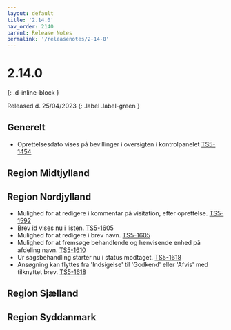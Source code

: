 ```yaml
---
layout: default
title: '2.14.0'
nav_order: 2140
parent: Release Notes
permalink: '/releasenotes/2-14-0'
---
```


# 2.14.0
{: .d-inline-block }

Released d. 25/04/2023
{: .label .label-green }

## Generelt
- Oprettelsesdato vises på bevillinger i oversigten i kontrolpanelet  [TS5-1454](https://sd.trifork.com/browse/TS5-1454)

## Region Midtjylland

## Region Nordjylland
- Mulighed for at redigere i kommentar på visitation, efter oprettelse. [TS5-1592](https://sd.trifork.com/browse/TS5-1592)
- Brev id vises nu i listen. [TS5-1605](https://sd.trifork.com/browse/TS5-1605)
- Mulighed for at redigere i brev navn. [TS5-1605](https://sd.trifork.com/browse/TS5-1605)
- Mulighed for at fremsøge behandlende og henvisende enhed på afdeling navn. [TS5-1610](https://sd.trifork.com/browse/TS5-1610)
- Ur sagsbehandling starter nu i status modtaget. [TS5-1618](https://sd.trifork.com/browse/TS5-1618)
- Ansøgning kan flyttes fra 'Indsigelse' til 'Godkend' eller 'Afvis' med tilknyttet brev. [TS5-1618](https://sd.trifork.com/browse/TS5-1603)

## Region Sjælland

## Region Syddanmark
